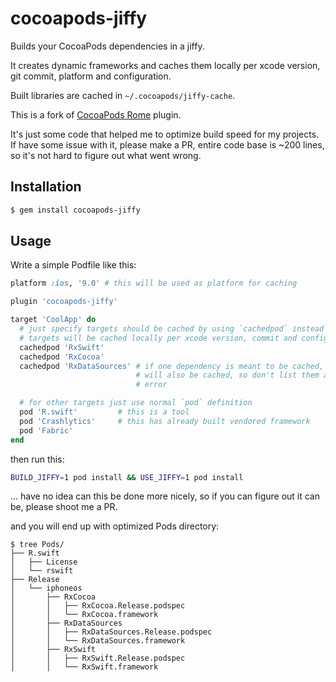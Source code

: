 # cocoapods-jiffy

Builds your CocoaPods dependencies in a jiffy.

It creates dynamic frameworks and caches them locally per xcode version, git commit, platform and configuration.

Built libraries are cached in `~/.cocoapods/jiffy-cache`.

This is a fork of [CocoaPods Rome](https://github.com/CocoaPods/Rome) plugin.

It's just some code that helped me to optimize build speed for my projects. If have some issue with it, please make a PR,
 entire code base is ~200 lines, so it's not hard to figure out what went wrong.

## Installation

```bash
$ gem install cocoapods-jiffy
```

## Usage

Write a simple Podfile like this:

```ruby
platform :ios, '9.0' # this will be used as platform for caching

plugin 'cocoapods-jiffy'

target 'CoolApp' do
  # just specify targets should be cached by using `cachedpod` instead of `pod`
  # targets will be cached locally per xcode version, commit and configuration (debug/release)
  cachedpod 'RxSwift'
  cachedpod 'RxCocoa'
  cachedpod 'RxDataSources' # if one dependency is meant to be cached, then all of it's dependencies 
                            # will also be cached, so don't list them again using `pod` or it will be
                            # error

  # for other targets just use normal `pod` definition
  pod 'R.swift'         # this is a tool
  pod 'Crashlytics'     # this has already built vendored framework
  pod 'Fabric'          
end
```

then run this:

```bash
BUILD_JIFFY=1 pod install && USE_JIFFY=1 pod install
```

... have no idea can this be done more nicely, so if you can figure out it can be, please shoot me a PR.

and you will end up with optimized Pods directory:

```
$ tree Pods/
├── R.swift
│   ├── License
│   └── rswift
├── Release
│   └── iphoneos
│       ├── RxCocoa
│       │   ├── RxCocoa.Release.podspec
│       │   └── RxCocoa.framework
│       ├── RxDataSources
│       │   ├── RxDataSources.Release.podspec
│       │   └── RxDataSources.framework
│       ├── RxSwift
│       │   ├── RxSwift.Release.podspec
│       │   └── RxSwift.framework
```
